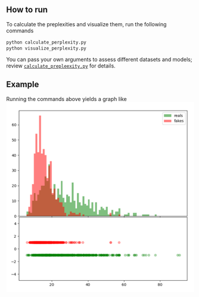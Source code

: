 ## How to run
To calculate the preplexities and visualize them, run the following commands
```
python calculate_perplexity.py
python visualize_perplexity.py
```
You can pass your own arguments to assess different datasets and models; review [`calculate_prepleexity.py`](calculate_perplexity.py) for details.

## Example
Running the commands above yields a graph like
![Example](../../report/final/private_preplexity.png)
